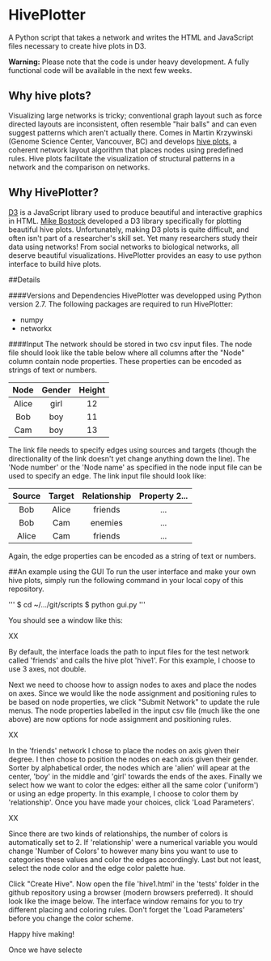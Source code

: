 HivePlotter
===========

A Python script that takes a network and writes the HTML and JavaScript files necessary to create hive plots in D3.


**Warning:** Please note that the code is under heavy development. A fully functional code will be available in the next few weeks.


## Why hive plots?
Visualizing large networks is tricky; conventional graph layout such as force directed layouts are inconsistent, often resemble "hair balls" and can even suggest patterns which aren't actually there. Comes in Martin Krzywinski (Genome Science Center, Vancouver, BC) and develops [hive plots](http://www.hiveplot.net/), a coherent network layout algorithm that places nodes using predefined rules. Hive plots facilitate the visualization of structural patterns in a network and the comparison on networks.

## Why HivePlotter?
[D3](http://d3js.org/) is a JavaScript library used to produce beautiful and interactive graphics in HTML. [Mike Bostock]( http://bost.ocks.org/mike/hive/) developed a D3 library specifically for plotting beautiful hive plots. Unfortunately, making D3 plots is quite difficult, and often isn't part of a researcher's skill set. Yet many researchers study their data using networks! From social networks to biological networks, all deserve beautiful visualizations. HivePlotter provides an easy to use python interface to build hive plots.

##Details

####Versions and Dependencies
HivePlotter was developped using Python version 2.7. The following packages are required to run HivePlotter:
* numpy
* networkx

####Input
The network should be stored in two csv input files. The node file should look like the table below where all columns after the "Node" column contain node properties. These properties can be encoded as strings of text or numbers.

| Node | Gender | Height |
|:----:|:----------:|:----------:|
| Alice | girl | 12 |
| Bob | boy | 11 |
| Cam | boy | 13 |


The link file needs to specify edges using sources and targets (though the directionality of the link doesn't yet change anything down the line). The 'Node number' or the 'Node name' as specified in the node input file can be used to specify an edge. The link input file should look like:

|Source | Target | Relationship | Property 2...|
|:------:|:------:|:----------:|:----------:|
|Bob | Alice | friends | ...|
Bob | Cam | enemies | ...|
|Alice | Cam | friends | ...|

Again, the edge properties can be encoded as a string of text or numbers.

##An example using the GUI
To run the user interface and make your own hive plots, simply run the following command in your local copy of this repository.

'''
$ cd ~/.../git/scripts
$ python gui.py
'''

You should see a window like this:

XX

By default, the interface loads the path to input files for the test network called 'friends' and calls the hive plot 'hive1'. For this example, I choose to use 3 axes, not double. 

Next we need to choose how to assign nodes to axes and place the nodes on axes. Since we would like the node assignment and positioning rules to be based on node properties, we click "Submit Network" to update the rule menus. The node properties labelled in the input csv file (much like the one above) are now options for node assignment and positioning rules.

XX

In the 'friends' network I chose to place the nodes on axis given their degree. I then chose to position the nodes on each axis given their gender. Sorter by alphabetical order, the nodes which are 'alien' will apear at the center, 'boy' in the middle and 'girl' towards the ends of the axes. Finally we select how we want to color the edges: either all the same color ('uniform') or using an edge property. In this example, I choose to color them by 'relationship'. Once you have made your choices, click 'Load Parameters'.

XX

Since there are two kinds of relationships, the number of colors is automatically set to 2. If 'relationship' were a numerical variable you would change 'Number of Colors' to however many bins you want to use to categories these values and color the edges accordingly. Last but not least, select the node color and the edge color palette hue.

Click "Create Hive". Now open the file 'hive1.html' in the 'tests' folder in the github repository using a browser (modern browsers preferred). It should look like the image below. The interface window remains for you to try different placing and coloring rules. Don't forget the 'Load Parameters' before you change the color scheme.

Happy hive making!





Once we have selecte
